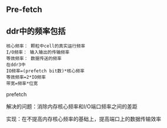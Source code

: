 ## Pre-fetch

ddr中的频率包括
---
```
核心频率： 颗粒中cell的真实运行频率
I/O频率： 输入输出的传输频率
等效频率： 数据传送的频率
在ddr3中
IO频率=(prefetch bit数)*核心频率
等效频率=2*IO频率
带宽=频率*位宽
```
prefetch

解决的问题：消除内存核心频率和I/O端口频率之间的差距

实现：在不提高内存核心频率的基础上，提高端口上的数据传输效率


